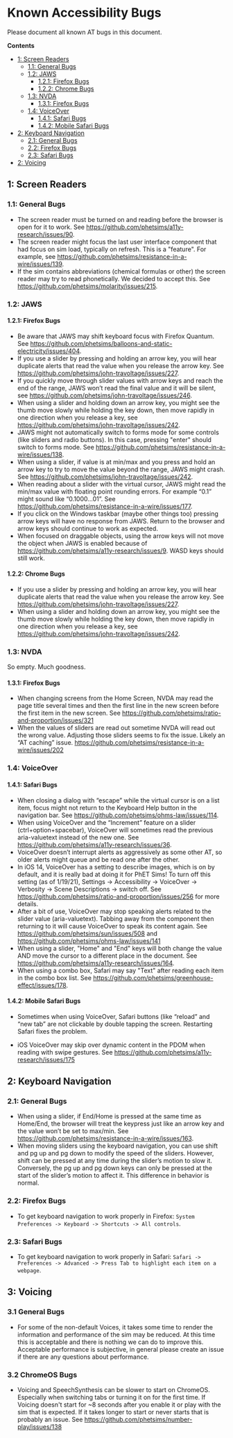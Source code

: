 # Known Accessibility Bugs

Please document all known AT bugs in this document.

**Contents**

* [1: Screen Readers](https://github.com/phetsims/QA/blob/master/doc/accessibility-bugs.md#1-screen-readers)
    * [1.1: General Bugs](https://github.com/phetsims/QA/blob/master/doc/accessibility-bugs.md#11-general-bugs)
    * [1.2: JAWS](https://github.com/phetsims/QA/blob/master/doc/accessibility-bugs.md#12-jaws)
        * [1.2.1: Firefox Bugs](https://github.com/phetsims/QA/blob/master/doc/accessibility-bugs.md#121-firefox-bugs)
        * [1.2.2: Chrome Bugs](https://github.com/phetsims/QA/blob/master/doc/accessibility-bugs.md#122-chrome-bugs)
    * [1.3: NVDA](https://github.com/phetsims/QA/blob/master/doc/accessibility-bugs.md#13-nvda)
        * [1.3.1: Firefox Bugs](https://github.com/phetsims/QA/blob/master/doc/accessibility-bugs.md#131-firefox-bugs)
    * [1.4: VoiceOver](https://github.com/phetsims/QA/blob/master/doc/accessibility-bugs.md#14-voiceover)
        * [1.4.1: Safari Bugs](https://github.com/phetsims/QA/blob/master/doc/accessibility-bugs.md#141-safari-bugs)
        * [1.4.2: Mobile Safari Bugs](https://github.com/phetsims/QA/blob/master/doc/accessibility-bugs.md#142-mobile-safari-bugs)
* [2: Keyboard Navigation](https://github.com/phetsims/QA/blob/master/doc/accessibility-bugs.md#2-keyboard-navigation)
    * [2.1: General Bugs](https://github.com/phetsims/QA/blob/master/doc/accessibility-bugs.md#21-general-bugs)
    * [2.2: Firefox Bugs](https://github.com/phetsims/QA/blob/master/doc/accessibility-bugs.md#22-firefox-bugs)
    * [2.3: Safari Bugs](https://github.com/phetsims/QA/blob/master/doc/accessibility-bugs.md#23-safari-bugs)
* [2: Voicing](https://github.com/phetsims/QA/blob/master/doc/accessibility-bugs.md#3-voicing)

## 1: Screen Readers

### 1.1: General Bugs

* The screen reader must be turned on and reading before the browser is open for it to work. See
  https://github.com/phetsims/a11y-research/issues/90.
* The screen reader might focus the last user interface component that had focus on sim load, typically on refresh. This
  is a "feature". For example, see https://github.com/phetsims/resistance-in-a-wire/issues/139.
* If the sim contains abbreviations (chemical formulas or other) the screen reader may try to read phonetically.
We decided to accept this. See https://github.com/phetsims/molarity/issues/215.

### 1.2: JAWS

#### 1.2.1: Firefox Bugs

* Be aware that JAWS may shift keyboard focus with Firefox Quantum. See
  https://github.com/phetsims/balloons-and-static-electricity/issues/404.
* If you use a slider by pressing and holding an arrow key, you will hear duplicate alerts that read the value when you
  release the arrow key. See https://github.com/phetsims/john-travoltage/issues/227.
* If you quickly move through slider values with arrow keys and reach the end of the range, JAWS won’t read the final
  value and it will be silent, see https://github.com/phetsims/john-travoltage/issues/246.
* When using a slider and holding down an arrow key, you might see the thumb move slowly while holding the key down,
  then move rapidly in one direction when you release a key, see https://github.com/phetsims/john-travoltage/issues/242.
* JAWS might not automatically switch to forms mode for some controls (like sliders and radio buttons). In this case,
  pressing "enter" should switch to forms mode. See https://github.com/phetsims/resistance-in-a-wire/issues/138.
* When using a slider, if value is at min/max and you press and hold an arrow key to try to move the value beyond the
  range, JAWS might crash. See https://github.com/phetsims/john-travoltage/issues/242.
* When reading about a slider with the virtual cursor, JAWS might read the min/max value with floating point rounding
  errors. For example “0.1” might sound like “0.1000...01”.
  See https://github.com/phetsims/resistance-in-a-wire/issues/177.
* If you click on the Windows taskbar (maybe other things too) pressing arrow keys will have no response from JAWS.
  Return to the browser and arrow keys should continue to work as expected.
* When focused on draggable objects, using the arrow keys will not move the object when JAWS is enabled because of
  https://github.com/phetsims/a11y-research/issues/9. WASD keys should still work.

#### 1.2.2: Chrome Bugs

* If you use a slider by pressing and holding an arrow key, you will hear duplicate alerts that read the value when you
  release the arrow key. See https://github.com/phetsims/john-travoltage/issues/227.
* When using a slider and holding down an arrow key, you might see the thumb move slowly while holding the key down,
  then move rapidly in one direction when you release a key, see https://github.com/phetsims/john-travoltage/issues/242.

### 1.3: NVDA

So empty. Much goodness.

#### 1.3.1: Firefox Bugs

* When changing screens from the Home Screen, NVDA may read the page title several times and then the first line in the new screen before the first item in the new screen. See https://github.com/phetsims/ratio-and-proportion/issues/321
* When the values of sliders are read out sometime NVDA will read out the wrong value.  Adjusting those sliders seems to fix the issue.  Likely an “AT caching” issue.  https://github.com/phetsims/resistance-in-a-wire/issues/202

### 1.4: VoiceOver

#### 1.4.1: Safari Bugs

* When closing a dialog with “escape” while the virtual cursor is on a list item, focus might not return to the Keyboard
  Help button in the navigation bar. See https://github.com/phetsims/ohms-law/issues/114.
* When using VoiceOver and the “Increment” feature on a slider (ctrl+option+spacebar), VoiceOver will sometimes read the
  previous aria-valuetext instead of the new one. See https://github.com/phetsims/a11y-research/issues/36.
* VoiceOver doesn’t interrupt alerts as aggressively as some other AT, so older alerts might queue and be read one after
  the other.
* In iOS 14, VoiceOver has a setting to describe images, which is on by default, and it is really bad at doing it for
  PhET Sims! To turn off this setting (as of 1/19/21), Settings -> Accessibility -> VoiceOver -> Verbosity -> Scene
  Descriptions -> switch off. See https://github.com/phetsims/ratio-and-proportion/issues/256 for more details.
* After a bit of use, VoiceOver may stop speaking alerts related to the slider value (aria-valuetext). Tabbing away
  from the component then returning to it will cause VoiceOver to speak its content again.
  See https://github.com/phetsims/sun/issues/508 and https://github.com/phetsims/ohms-law/issues/141
* When using a slider, "Home" and "End" keys will both change the value AND move the cursor to a different place in the
  document. See https://github.com/phetsims/a11y-research/issues/164.
* When using a combo box, Safari may say "Text" after reading each item in the combo box list. See https://github.com/phetsims/greenhouse-effect/issues/178.

#### 1.4.2: Mobile Safari Bugs

* Sometimes when using VoiceOver, Safari buttons (like “reload” and “new tab” are not clickable by double tapping the
  screen. Restarting Safari fixes the problem.
  
* iOS VoiceOver may skip over dynamic content in the PDOM when reading with swipe gestures. See https://github.com/phetsims/a11y-research/issues/175

## 2: Keyboard Navigation

### 2.1: General Bugs

* When using a slider, if End/Home is pressed at the same time as Home/End, the browser will treat the keypress just
  like an arrow key and the value won’t be set to max/min. See
  https://github.com/phetsims/resistance-in-a-wire/issues/163.
* When moving sliders using the keyboard navigation, you can use shift and pg up and pg down to modify the speed of the
  sliders. However, shift can be pressed at any time during the slider’s motion to slow it. Conversely, the pg up and pg
  down keys can only be pressed at the start of the slider’s motion to affect it. This difference in behavior is normal.

### 2.2: Firefox Bugs

* To get keyboard navigation to work properly in Firefox: `System Preferences -> Keyboard -> Shortcuts -> All controls`.

### 2.3: Safari Bugs

* To get keyboard navigation to work properly in Safari:
  `Safari -> Preferences -> Advanced -> Press Tab to highlight each item on a webpage`.
  
## 3: Voicing

### 3.1 General Bugs
* For some of the non-default Voices, it takes some time to render the information and performance of the sim may be reduced.
At this time this is acceptable and there is nothing we can do to improve this. Acceptable performance is subjective, in general
please create an issue if there are any questions about performance.

### 3.2 ChromeOS Bugs
* Voicing and SpeechSynthesis can be slower to start on ChromeOS. Especially when switching tabs or turning it on 
for the first time. If Voicing doesn't start for ~8 seconds after you enable it or play with the sim that is expected.
If it takes longer to start or never starts that is probably an issue. See https://github.com/phetsims/number-play/issues/138
